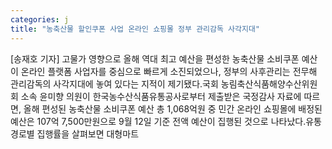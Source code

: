 ```yaml
---
categories: j
title: "농축산물 할인쿠폰 사업 온라인 쇼핑몰 정부 관리감독 사각지대"
---
```

[송재호 기자] 고물가 영향으로 올해 역대 최고 예산을 편성한 농축산물 소비쿠폰 예산이 온라인 플랫폼 사업자를 중심으로 빠르게 소진되었으나, 정부의 사후관리는 전무해 관리감독의 사각지대에 놓여 있다는 지적이 제기됐다.국회 농림축산식품해양수산위원회 소속 윤미향 의원이 한국농수산식품유통공사로부터 제출받은 국정감사 자료에 따르면, 올해 편성된 농축산물 소비쿠폰 예산 총 1,068억원 중 민간 온라인 쇼핑몰에 배정된 예산은 107억 7,500만원으로 9월 12일 기준 전액 예산이 집행된 것으로 나타났다.유통경로별 집행률을 살펴보면 대형마트